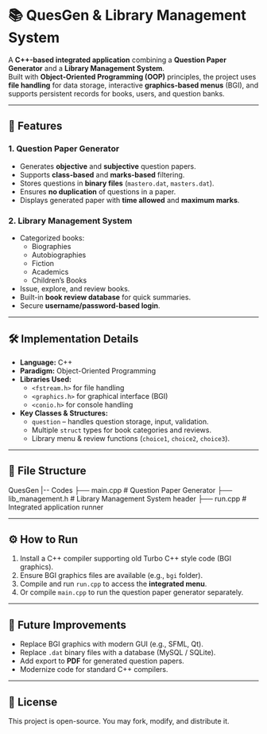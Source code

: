 # 📚 QuesGen & Library Management System

A **C++-based integrated application** combining a **Question Paper Generator** and a **Library Management System**.  
Built with **Object-Oriented Programming (OOP)** principles, the project uses **file handling** for data storage, interactive **graphics-based menus** (BGI), and supports persistent records for books, users, and question banks.

---

## 🚀 Features

### **1. Question Paper Generator**
- Generates **objective** and **subjective** question papers.
- Supports **class-based** and **marks-based** filtering.
- Stores questions in **binary files** (`mastero.dat`, `masters.dat`).
- Ensures **no duplication** of questions in a paper.
- Displays generated paper with **time allowed** and **maximum marks**.

### **2. Library Management System**
- Categorized books:
  - Biographies
  - Autobiographies
  - Fiction
  - Academics
  - Children’s Books
- Issue, explore, and review books.
- Built-in **book review database** for quick summaries.
- Secure **username/password-based login**.

---

## 🛠️ Implementation Details

- **Language:** C++
- **Paradigm:** Object-Oriented Programming
- **Libraries Used:**
  - `<fstream.h>` for file handling
  - `<graphics.h>` for graphical interface (BGI)
  - `<conio.h>` for console handling
- **Key Classes & Structures:**
  - `question` – handles question storage, input, validation.
  - Multiple `struct` types for book categories and reviews.
  - Library menu & review functions (`choice1`, `choice2`, `choice3`).

---

## 📂 File Structure
QuesGen
|-- Codes
      ├── main.cpp # Question Paper Generator
      ├── lib_management.h # Library Management System header
      ├── run.cpp # Integrated application runner

---

## ⚙️ How to Run

1. Install a C++ compiler supporting old Turbo C++ style code (BGI graphics).
2. Ensure BGI graphics files are available (e.g., `bgi` folder).
3. Compile and run `run.cpp` to access the **integrated menu**.
4. Or compile `main.cpp` to run the question paper generator separately.

---

## 🔮 Future Improvements
- Replace BGI graphics with modern GUI (e.g., SFML, Qt).
- Replace `.dat` binary files with a database (MySQL / SQLite).
- Add export to **PDF** for generated question papers.
- Modernize code for standard C++ compilers.

---

## 📜 License
This project is open-source. You may fork, modify, and distribute it.

